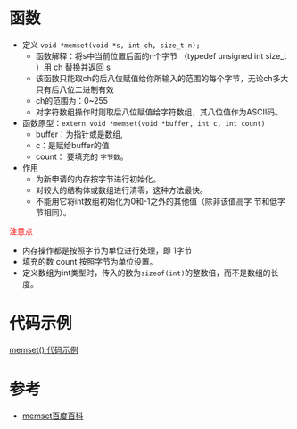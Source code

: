 <!--
 * @Author: JohnJeep
 * @Date: 2020-09-04 11:42:29
 * @LastEditTime: 2021-08-14 10:08:50
 * @LastEditors: Windows10
 * @Description: memset()函数用法
--> 
# 函数
- 定义 `void *memset(void *s, int ch, size_t n);`
  - 函数解释：将s中当前位置后面的n个字节 （typedef unsigned int size_t ）用 ch 替换并返回 s 
  - 该函数只能取ch的后八位赋值给你所输入的范围的每个字节，无论ch多大只有后八位二进制有效
  - ch的范围为：0~255
  - 对字符数组操作时则取后八位赋值给字符数组，其八位值作为ASCII码。
- 函数原型：`extern void *memset(void *buffer, int c, int count)` 
  - buffer：为指针或是数组,
  - c：是赋给buffer的值
  - count： 要填充的 `字节数`。
- 作用
  - 为新申请的内存按字节进行初始化。
  - 对较大的结构体或数组进行清零，这种方法最快。
  - 不能用它将int数组初始化为0和-1之外的其他值（除非该值高字   节和低字节相同）。

<font color=red>注意点</font>
- 内存操作都是按照字节为单位进行处理，即 1字节
- 填充的数 count 按照字节为单位设置。
- 定义数组为int类型时，传入的数为`sizeof(int)`的整数倍，而不是数组的长度。


# 代码示例
[memset() 代码示例](C/code/../../14-memset.md)


# 参考
- [memset百度百科](https://baike.baidu.com/item/memset/4747579?fr=aladdin#reference-[1]-982208-wrap)